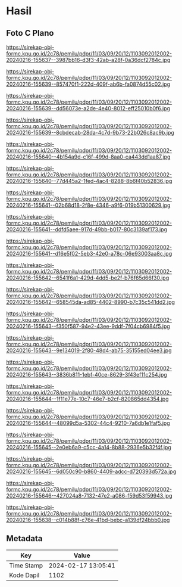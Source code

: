 # Hasil

## Foto C Plano

https://sirekap-obj-formc.kpu.go.id/2c78/pemilu/pdpr/11/03/09/20/12/1103092012002-20240216-155637--3987bb16-d3f3-42ab-a28f-0a36dcf2784c.jpg

https://sirekap-obj-formc.kpu.go.id/2c78/pemilu/pdpr/11/03/09/20/12/1103092012002-20240216-155639--857470f1-222d-409f-ab6b-fa0874d55c02.jpg

https://sirekap-obj-formc.kpu.go.id/2c78/pemilu/pdpr/11/03/09/20/12/1103092012002-20240216-155639--dd56073e-a2de-4e40-8012-eff25010b0f6.jpg

https://sirekap-obj-formc.kpu.go.id/2c78/pemilu/pdpr/11/03/09/20/12/1103092012002-20240216-155639--8cbdecab-28da-4c7d-9b73-22b026c8ac9b.jpg

https://sirekap-obj-formc.kpu.go.id/2c78/pemilu/pdpr/11/03/09/20/12/1103092012002-20240216-155640--4b154a9d-c16f-499d-8aa0-ca443dd1aa87.jpg

https://sirekap-obj-formc.kpu.go.id/2c78/pemilu/pdpr/11/03/09/20/12/1103092012002-20240216-155640--77d445a2-1fed-4ac4-8288-8b6f40b52836.jpg

https://sirekap-obj-formc.kpu.go.id/2c78/pemilu/pdpr/11/03/09/20/12/1103092012002-20240216-155641--02b68d18-2f8e-4346-a9f6-019b51300629.jpg

https://sirekap-obj-formc.kpu.go.id/2c78/pemilu/pdpr/11/03/09/20/12/1103092012002-20240216-155641--ddfd5aee-917d-49bb-b017-80c3139af173.jpg

https://sirekap-obj-formc.kpu.go.id/2c78/pemilu/pdpr/11/03/09/20/12/1103092012002-20240216-155641--d16e5f02-5eb3-42e0-a78c-06e93003aa8c.jpg

https://sirekap-obj-formc.kpu.go.id/2c78/pemilu/pdpr/11/03/09/20/12/1103092012002-20240216-155642--6541f6a1-429d-4dd5-be2f-b76f65d66f30.jpg

https://sirekap-obj-formc.kpu.go.id/2c78/pemilu/pdpr/11/03/09/20/12/1103092012002-20240216-155642--658545da-ad85-4402-8990-b7c35c541dd2.jpg

https://sirekap-obj-formc.kpu.go.id/2c78/pemilu/pdpr/11/03/09/20/12/1103092012002-20240216-155643--f350f587-94e2-43ee-9ddf-7f04cb6984f5.jpg

https://sirekap-obj-formc.kpu.go.id/2c78/pemilu/pdpr/11/03/09/20/12/1103092012002-20240216-155643--9e134019-2f80-48d4-ab75-35155ed04ee3.jpg

https://sirekap-obj-formc.kpu.go.id/2c78/pemilu/pdpr/11/03/09/20/12/1103092012002-20240216-155643--3836b811-1ebf-40ce-8629-3f43ef11c254.jpg

https://sirekap-obj-formc.kpu.go.id/2c78/pemilu/pdpr/11/03/09/20/12/1103092012002-20240216-155644--1f11e77e-10c7-46e7-b2cf-820865dd4354.jpg

https://sirekap-obj-formc.kpu.go.id/2c78/pemilu/pdpr/11/03/09/20/12/1103092012002-20240216-155644--48099d5a-5302-44c4-9210-7a6db1e1faf5.jpg

https://sirekap-obj-formc.kpu.go.id/2c78/pemilu/pdpr/11/03/09/20/12/1103092012002-20240216-155645--2e0eb6a9-c5cc-4a14-8b88-2936e5b32f4f.jpg

https://sirekap-obj-formc.kpu.go.id/2c78/pemilu/pdpr/11/03/09/20/12/1103092012002-20240216-155645--6d050c90-b860-4409-adcc-d720393d572a.jpg

https://sirekap-obj-formc.kpu.go.id/2c78/pemilu/pdpr/11/03/09/20/12/1103092012002-20240216-155646--427024a8-7132-47e2-a086-f59d53f59943.jpg

https://sirekap-obj-formc.kpu.go.id/2c78/pemilu/pdpr/11/03/09/20/12/1103092012002-20240216-155638--c014b88f-c76e-41bd-bebc-a139df24bbb0.jpg


## Metadata

| Key        | Value               |
| ---------- | ------------------- |
| Time Stamp | 2024-02-17 13:05:41 |
| Kode Dapil | 1102                |



